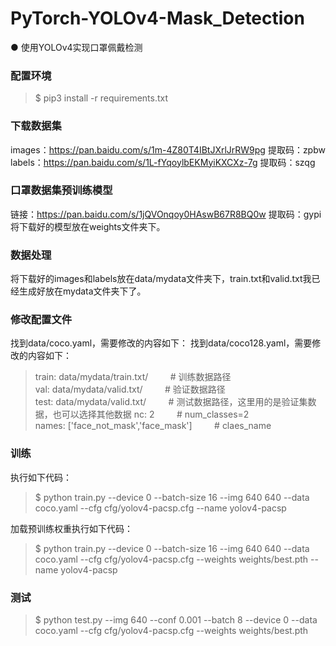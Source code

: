 # PyTorch-YOLOv4-Mask_Detection
● 使用YOLOv4实现口罩佩戴检测
### 配置环境
> $ pip3 install -r requirements.txt
### 下载数据集 
images：https://pan.baidu.com/s/1m-4Z80T4IBtJXrlJrRW9pg 提取码：zpbw  
labels：https://pan.baidu.com/s/1L-fYqoylbEKMyiKXCXz-7g 提取码：szqg  

### 口罩数据集预训练模型
链接：https://pan.baidu.com/s/1jQVOnqoy0HAswB67R8BQ0w 提取码：gypi
将下载好的模型放在weights文件夹下。

### 数据处理
将下载好的images和labels放在data/mydata文件夹下，train.txt和valid.txt我已经生成好放在mydata文件夹下了。
### 修改配置文件
找到data/coco.yaml，需要修改的内容如下：
找到data/coco128.yaml，需要修改的内容如下：
> train: data/mydata/train.txt/   &nbsp;&nbsp;&nbsp;&nbsp;&nbsp;&nbsp;&nbsp;  # 训练数据路径  
> val: data/mydata/valid.txt/     &nbsp;&nbsp;&nbsp;&nbsp;&nbsp;&nbsp;&nbsp;  # 验证数据路径  
> test: data/mydata/valid.txt/     &nbsp;&nbsp;&nbsp;&nbsp;&nbsp;&nbsp;&nbsp;  # 测试数据路径，这里用的是验证集数据，也可以选择其他数据 
> nc: 2                            &nbsp;&nbsp;&nbsp;&nbsp;&nbsp;&nbsp;&nbsp; # num_classes=2  
> names: ['face_not_mask','face_mask'] &nbsp;&nbsp;&nbsp;&nbsp;&nbsp;&nbsp;&nbsp; # claes_name

### 训练
执行如下代码：
>$ python train.py --device 0 --batch-size 16 --img 640 640 --data coco.yaml --cfg cfg/yolov4-pacsp.cfg --name yolov4-pacsp

加载预训练权重执行如下代码：
>$ python train.py --device 0 --batch-size 16 --img 640 640 --data coco.yaml --cfg cfg/yolov4-pacsp.cfg --weights weights/best.pth --name yolov4-pacsp

### 测试
>$ python test.py --img 640 --conf 0.001 --batch 8 --device 0 --data coco.yaml --cfg cfg/yolov4-pacsp.cfg --weights weights/best.pth
 

